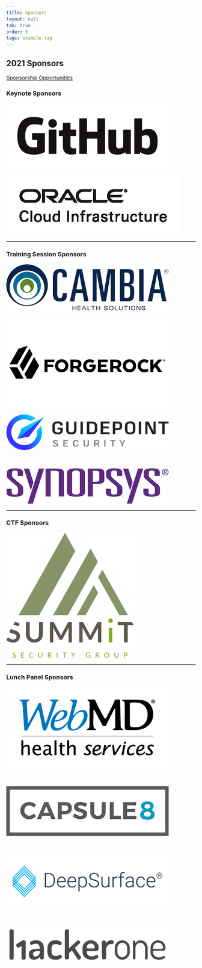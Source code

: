```yaml
---
title: Sponsors
layout: null
tab: true
order: 5
tags: example-tag
---
```


## 2021 Sponsors

[Sponsorship Opportunities](https://docs.google.com/viewer?url=https://raw.githubusercontent.com/OWASP/www-revent-portland-training-day/main/sponsors/2021-PDX-OWASP-Training-Day-Sponsorship-Opportunities.pdf)

### Keynote Sponsors
![Github Logo](sponsors/GitHub_1-Keynote.png "Github Logo")

![Oracle Logo](sponsors/Oracle_1-Keynote.jpg "Oracle Logo")

---

### Training Session Sponsors

![Cambia Health Solutions Logo](sponsors/Cambia_1-Session.jpeg "Cambia Health Solutions Logo")

![ForgeRock Logo](sponsors/Forgerock_1-Session.png "ForgeRock Logo")

![Guidepoint Security Logo](sponsors/Guidepoint-Session.png "Guidepoint Security Logo")

<br>

![Synopsys Logo](sponsors/Synopsys-Session.jpeg "Synopsys Logo")

---

### CTF Sponsors
![Summit Security Group LLC Logo](sponsors/Summit_logo-MAIN_tdm.svg "Summit Security Group LLC Logo")

---

### Lunch Panel Sponsors
![WebMD Health Services Logo](sponsors/WebMD-LunchPanel.jpg "WebMD Health Services Logo")

<br>

![Capsule8 Logo](sponsors/Capsule-LunchPanel.png "Capsule8 Logo")

<br>

![DeepSurface Security Logo](sponsors/DeepSurface-LunchPanel.png "DeepSurface Security Logo")

<br>

![HackerOne Logo](sponsors/HackerOne-LunchPanel.png "HackerOne Logo")

<br>